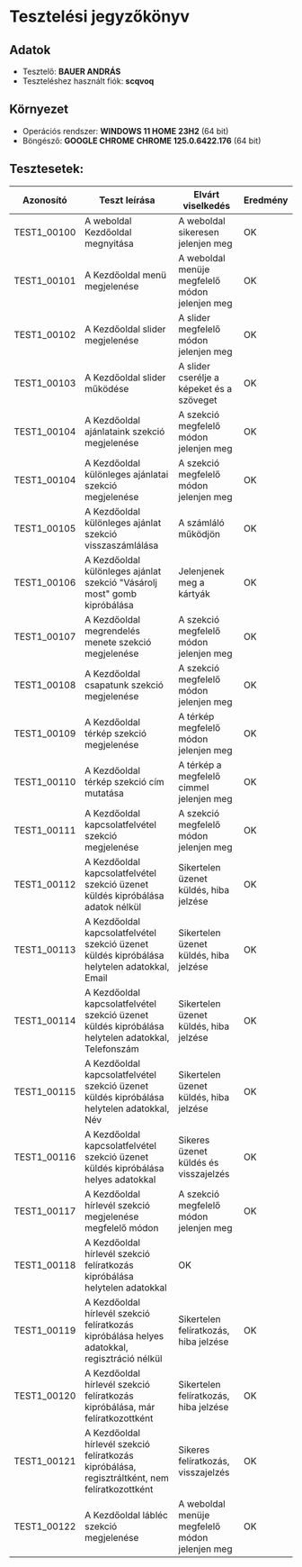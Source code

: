 # Tesztelési jegyzőkönyv

## Adatok

- Tesztelő: __BAUER ANDRÁS__
- Teszteléshez használt fiók: __scqvoq__

## Környezet

- Operációs rendszer: __WINDOWS 11 HOME__ __23H2__ (64 bit) 
- Böngésző: __GOOGLE CHROME__ __CHROME 125.0.6422.176__ (64 bit)

## Tesztesetek:

| Azonosító | Teszt leírása | Elvárt viselkedés | Eredmény |
|-----------|---------------|-------------------|----------|
| TEST1_00100 | A weboldal Kezdőoldal megnyitása | A weboldal sikeresen jelenjen meg | OK        |
| TEST1_00101 | A Kezdőoldal menü megjelenése | A weboldal menüje megfelelő módon jelenjen meg | OK        |
| TEST1_00102 | A Kezdőoldal slider megjelenése | A slider megfelelő módon jelenjen meg | OK        |
| TEST1_00103 | A Kezdőoldal slider működése | A slider cserélje a képeket és a szöveget | OK        |
| TEST1_00104 | A Kezdőoldal ajánlataink szekció megjelenése | A szekció megfelelő módon jelenjen meg | OK        |
| TEST1_00104 | A Kezdőoldal különleges ajánlatai szekció megjelenése | A szekció megfelelő módon jelenjen meg | OK        |
| TEST1_00105 | A Kezdőoldal különleges ajánlat szekció visszaszámlálása | A számláló működjön | OK        |
| TEST1_00106 | A Kezdőoldal különleges ajánlat szekció "Vásárolj most" gomb kipróbálása | Jelenjenek meg a kártyák | OK        |
| TEST1_00107 | A Kezdőoldal megrendelés menete szekció megjelenése | A szekció megfelelő módon jelenjen meg | OK        |
| TEST1_00108 | A Kezdőoldal csapatunk szekció megjelenése | A szekció megfelelő módon jelenjen meg | OK        |
| TEST1_00109 | A Kezdőoldal térkép szekció megjelenése | A térkép megfelelő módon jelenjen meg | OK        |
| TEST1_00110 | A Kezdőoldal térkép szekció cím mutatása | A térkép a megfelelő cimmel jelenjen meg | OK        |
| TEST1_00111 | A Kezdőoldal kapcsolatfelvétel szekció megjelenése | A szekció megfelelő módon jelenjen meg | OK        |
| TEST1_00112 | A Kezdőoldal kapcsolatfelvétel szekció üzenet küldés kipróbálása adatok nélkül | Sikertelen üzenet küldés, hiba jelzése | OK        |
| TEST1_00113 | A Kezdőoldal kapcsolatfelvétel szekció üzenet küldés kipróbálása helytelen adatokkal, Email | Sikertelen üzenet küldés, hiba jelzése | OK        |
| TEST1_00114 | A Kezdőoldal kapcsolatfelvétel szekció üzenet küldés kipróbálása helytelen adatokkal, Telefonszám | Sikertelen üzenet küldés, hiba jelzése | OK        |
| TEST1_00115 | A Kezdőoldal kapcsolatfelvétel szekció üzenet küldés kipróbálása helytelen adatokkal, Név | Sikertelen üzenet küldés, hiba jelzése | OK        |
| TEST1_00116 | A Kezdőoldal kapcsolatfelvétel szekció üzenet küldés kipróbálása helyes adatokkal | Sikeres üzenet küldés és visszajelzés | OK        |
| TEST1_00117 | A Kezdőoldal hírlevél szekció megjelenése megfelelő módon | A szekció megfelelő módon jelenjen meg | OK        |
| TEST1_00118 | A Kezdőoldal hírlevél szekció felíratkozás kipróbálása helytelen adatokkal | OK        |
| TEST1_00119 | A Kezdőoldal hírlevél szekció felíratkozás kipróbálása helyes adatokkal, regisztráció nélkül | Sikertelen felíratkozás, hiba jelzése | OK        |
| TEST1_00120 | A Kezdőoldal hírlevél szekció felíratkozás kipróbálása, már felíratkozottként | Sikertelen felíratkozás, hiba jelzése | OK        |
| TEST1_00121 | A Kezdőoldal hírlevél szekció felíratkozás kipróbálása, regisztráltként, nem felíratkozottként | Sikeres felíratkozás, visszajelzés | OK        |
| TEST1_00122 | A Kezdőoldal lábléc szekció megjelenése | A weboldal menüje megfelelő módon jelenjen meg | OK        |
